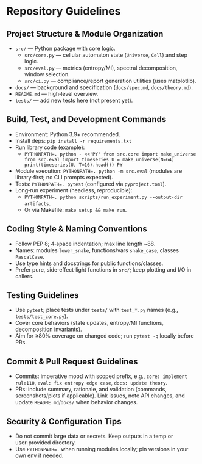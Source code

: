 # Repository Guidelines

## Project Structure & Module Organization
- `src/` — Python package with core logic.
  - `src/core.py` — cellular automaton state (`Universe`, `Cell`) and step logic.
  - `src/eval.py` — metrics (entropy/MI), spectral decomposition, window selection.
  - `src/ci.py` — compliance/report generation utilities (uses matplotlib).
- `docs/` — background and specification (`docs/spec.md`, `docs/theory.md`).
- `README.md` — high‑level overview.
- `tests/` — add new tests here (not present yet).

## Build, Test, and Development Commands
- Environment: Python 3.9+ recommended.
- Install deps: `pip install -r requirements.txt`
- Run library code (example):
  - `PYTHONPATH=. python - <<'PY'
from src.core import make_universe
from src.eval import timeseries
U = make_universe(N=64)
print(timeseries(U, T=16).head())
PY`
- Module execution: `PYTHONPATH=. python -m src.eval` (modules are library‑first; no CLI prompts expected).
- Tests: `PYTHONPATH=. pytest` (configured via `pyproject.toml`).
- Long‑run experiment (headless, reproducible):
  - `PYTHONPATH=. python scripts/run_experiment.py --output-dir artifacts`.
  - Or via Makefile: `make setup && make run`.

## Coding Style & Naming Conventions
- Follow PEP 8; 4‑space indentation; max line length ~88.
- Names: modules `lower_snake`, functions/vars `snake_case`, classes `PascalCase`.
- Use type hints and docstrings for public functions/classes.
- Prefer pure, side‑effect‑light functions in `src/`; keep plotting and I/O in callers.

## Testing Guidelines
- Use `pytest`; place tests under `tests/` with `test_*.py` names (e.g., `tests/test_core.py`).
- Cover core behaviors (state updates, entropy/MI functions, decomposition invariants).
- Aim for ≥80% coverage on changed code; run `pytest -q` locally before PRs.

## Commit & Pull Request Guidelines
- Commits: imperative mood with scoped prefix, e.g., `core: implement rule110`, `eval: fix entropy edge case`, `docs: update theory`.
- PRs: include summary, rationale, and validation (commands, screenshots/plots if applicable). Link issues, note API changes, and update `README.md`/`docs/` when behavior changes.

## Security & Configuration Tips
- Do not commit large data or secrets. Keep outputs in a temp or user‑provided directory.
- Use `PYTHONPATH=.` when running modules locally; pin versions in your own env if needed.
